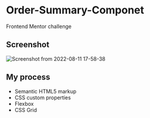 # Order-Summary-Componet
Frontend Mentor challenge

Screenshot
---------------------
![Screenshot from 2022-08-11 17-58-38](https://user-images.githubusercontent.com/81427562/184273338-debfe3de-314a-47a6-9a16-4b8e770cc7f1.png)


My process
------------------

- Semantic HTML5 markup
- CSS custom properties
- Flexbox
- CSS Grid
